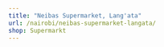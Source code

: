 ```yaml
---
title: "Neibas Supermarket, Lang'ata"
url: /nairobi/neibas-supermarket-langata/
shop: Supermarkt
---
```


